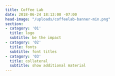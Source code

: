 ```yaml
---
title: Coffee Lab
date: 2018-06-24 18:13:00 -07:00
head-image: "/uploads/coffeelab-banner-min.png"
section:
- catagory: '01'
  title: logo
  subtitle: be the impact
- catagory: '02'
  title: fonts
  subtitle: font titles
- catagory: '03'
  title: collateral
  subtitle: show additional material
---
```


